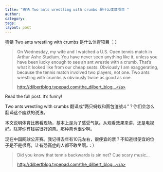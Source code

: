 ```yaml
---
title: "猜猜 Two ants wrestling with crumbs 是什么体育项目 "
author:
category: 
tags: 
layout: post
---
```

猜猜 Two ants wrestling with crumbs 是什么体育项目 ；）

<blockquote>

On Wednesday, my wife and I watched a U.S. Open tennis match in Arthur Ashe Stadium. You have never seen anything like it, unless you have been lucky enough to see an ant wrestle with a crumb. That’s what it looked like from our cheap seats. Obviously I am exaggerating, because the tennis match involved two players, not one. Two ants wrestling with crumbs is obviously twice as good as one.

<a href="http://dilbertblog.typepad.com/the_dilbert_blog/2007/09/us-open-update.html">http://dilbertblog.typepad.com/the_dilbert_blog...</a>

</blockquote>

Read the full post. It’s funny!

Two ants wrestling with crumbs 翻译成“两只蚂蚁和面包渣战斗”？你们会怎么翻译这个幽默的说法。

本文说明体育比赛看现场，基本上是为了感受气氛。从观看效果来讲，还是电视好。除非你有钱买很好的票。那种票也很少啊。

现在中国网球公开赛。我记得去年有10元左右，很便宜的票？不知道很便宜的位子是不是很高，让有恐高症的人都不敢坐啊。：）

<blockquote>

Did you know that tennis backwards is sin net? Cue scary music…

<a href="http://dilbertblog.typepad.com/the_dilbert_blog/2007/09/us-open-update.html#comment-82020969">http://dilbertblog.typepad.com/the_dilbert_blog...</a>

</blockquote>

